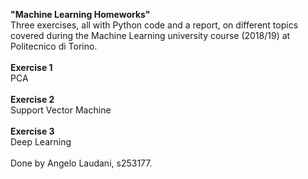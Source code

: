 **"Machine Learning Homeworks"**
<br>
Three exercises, all with Python code and a report, on different topics covered during the Machine Learning university course (2018/19) at Politecnico di Torino.
<br><br>
**Exercise 1**
<br>
PCA
<br><br>
**Exercise 2**
<br>
Support Vector Machine
<br><br>
**Exercise 3**
<br>
Deep Learning
<br><br>
Done by Angelo Laudani, s253177.
